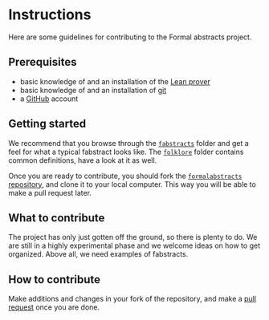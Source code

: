 # Instructions

Here are some guidelines for contributing to the Formal abstracts project.

## Prerequisites

* basic knowledge of and an installation of the [Lean prover](http://leanprover.github.io)
* basic knowledge of and an installation of [git](https://git-scm.com)
* a [GitHub](https://github.com) account

## Getting started

We recommend that you browse through the [`fabstracts`](./fabstracts) folder and get a
feel for what a typical fabstract looks like. The [`folklore`](./folklore) folder contains
common definitions, have a look at it as well.

Once you are ready to contribute, you should fork
the [`formalabstracts` repository](https://github.com/formalabstracts/formalabstracts),
and clone it to your local computer. This way you will be able to make a pull request
later.

## What to contribute

The project has only just gotten off the ground, so there is plenty to do. We are still in
a highly experimental phase and we welcome ideas on how to get organized. Above all, we
need examples of fabstracts.

## How to contribute

Make additions and changes in your fork of the repository, and make a [pull request](https://github.com/formalabstracts/formalabstracts/pulls) once you are done.
